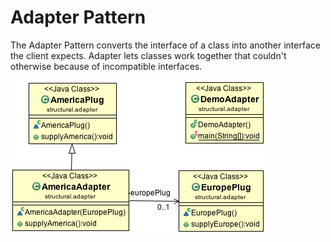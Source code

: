 Adapter Pattern
========================

The Adapter Pattern converts the interface of a class into another interface the client expects. Adapter lets classes work together that couldn't otherwise because of incompatible interfaces.

![ScreenShot](classdiagram.png)
